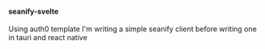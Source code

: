 #### seanify-svelte

Using auth0 template I'm writing a simple seanify client before writing one in tauri and react native
